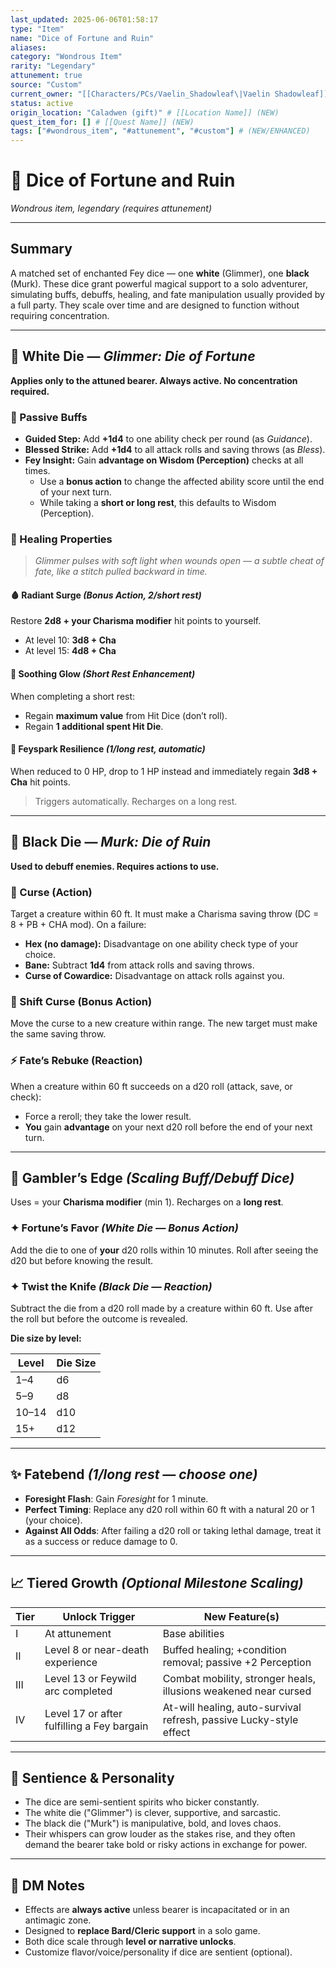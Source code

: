 ```yaml
---
last_updated: 2025-06-06T01:58:17
type: "Item"
name: "Dice of Fortune and Ruin"
aliases: 
category: "Wondrous Item"
rarity: "Legendary"
attunement: true
source: "Custom"
current_owner: "[[Characters/PCs/Vaelin_Shadowleaf\|Vaelin Shadowleaf]]"
status: active
origin_location: "Caladwen (gift)" # [[Location Name]] (NEW)
quest_item_for: [] # [[Quest Name]] (NEW)
tags: ["#wondrous_item", "#attunement", "#custom"] # (NEW/ENHANCED)
---
```

# 🎲 Dice of Fortune and Ruin

_Wondrous item, legendary (requires attunement)_

---

## Summary

A matched set of enchanted Fey dice — one **white** (Glimmer), one **black** (Murk). These dice grant powerful magical support to a solo adventurer, simulating buffs, debuffs, healing, and fate manipulation usually provided by a full party. They scale over time and are designed to function without requiring concentration.

---

## 🎲 White Die — _Glimmer: Die of Fortune_

**Applies only to the attuned bearer. Always active. No concentration required.**

### 🔹 Passive Buffs

- **Guided Step:** Add **+1d4** to one ability check per round (as _Guidance_).
- **Blessed Strike:** Add **+1d4** to all attack rolls and saving throws (as _Bless_).
- **Fey Insight:** Gain **advantage on Wisdom (Perception)** checks at all times.
    - Use a **bonus action** to change the affected ability score until the end of your next turn.
    - While taking a **short or long rest**, this defaults to Wisdom (Perception).

### 💠 Healing Properties

> _Glimmer pulses with soft light when wounds open — a subtle cheat of fate, like a stitch pulled backward in time._

#### 🩸 Radiant Surge _(Bonus Action, 2/short rest)_

Restore **2d8 + your Charisma modifier** hit points to yourself.

- At level 10: **3d8 + Cha**
- At level 15: **4d8 + Cha**

#### 🌿 Soothing Glow _(Short Rest Enhancement)_

When completing a short rest:

- Regain **maximum value** from Hit Dice (don’t roll).
- Regain **1 additional spent Hit Die**.

#### 💫 Feyspark Resilience _(1/long rest, automatic)_

When reduced to 0 HP, drop to 1 HP instead and immediately regain **3d8 + Cha** hit points.

> Triggers automatically. Recharges on a long rest.

---

## 🎲 Black Die — _Murk: Die of Ruin_

**Used to debuff enemies. Requires actions to use.**

### 🔹 Curse (Action)

Target a creature within 60 ft. It must make a Charisma saving throw (DC = 8 + PB + CHA mod). On a failure:

- **Hex (no damage):** Disadvantage on one ability check type of your choice.
- **Bane:** Subtract **1d4** from attack rolls and saving throws.
- **Curse of Cowardice:** Disadvantage on attack rolls against you.

### 🔄 Shift Curse (Bonus Action)

Move the curse to a new creature within range. The new target must make the same saving throw.

### ⚡ Fate’s Rebuke (Reaction)

When a creature within 60 ft succeeds on a d20 roll (attack, save, or check):

- Force a reroll; they take the lower result.
- **You** gain **advantage** on your next d20 roll before the end of your next turn.

---

## 🎯 Gambler’s Edge _(Scaling Buff/Debuff Dice)_

Uses = your **Charisma modifier** (min 1). Recharges on a **long rest**.

### ✦ Fortune’s Favor _(White Die — Bonus Action)_

Add the die to one of **your** d20 rolls within 10 minutes. Roll after seeing the d20 but before knowing the result.

### ✦ Twist the Knife _(Black Die — Reaction)_

Subtract the die from a d20 roll made by a creature within 60 ft. Use after the roll but before the outcome is revealed.

**Die size by level:**

|Level|Die Size|
|---|---|
|1–4|d6|
|5–9|d8|
|10–14|d10|
|15+|d12|

---

## ✨ Fatebend _(1/long rest — choose one)_

- **Foresight Flash**: Gain _Foresight_ for 1 minute.
- **Perfect Timing**: Replace any d20 roll within 60 ft with a natural 20 or 1 (your choice).
- **Against All Odds**: After failing a d20 roll or taking lethal damage, treat it as a success or reduce damage to 0.

---

## 📈 Tiered Growth _(Optional Milestone Scaling)_

|Tier|Unlock Trigger|New Feature(s)|
|---|---|---|
|I|At attunement|Base abilities|
|II|Level 8 or near-death experience|Buffed healing; +condition removal; passive +2 Perception|
|III|Level 13 or Feywild arc completed|Combat mobility, stronger heals, illusions weakened near cursed|
|IV|Level 17 or after fulfilling a Fey bargain|At-will healing, auto-survival refresh, passive Lucky-style effect|

---

## 🧿 Sentience & Personality

- The dice are semi-sentient spirits who bicker constantly.
- The white die ("Glimmer") is clever, supportive, and sarcastic.
- The black die ("Murk") is manipulative, bold, and loves chaos.
- Their whispers can grow louder as the stakes rise, and they often demand the bearer take bold or risky actions in exchange for power.

---

## 🧠 DM Notes

- Effects are **always active** unless bearer is incapacitated or in an antimagic zone.
- Designed to **replace Bard/Cleric support** in a solo game.
- Both dice scale through **level or narrative unlocks**.
- Customize flavor/voice/personality if dice are sentient (optional).